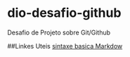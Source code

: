 # dio-desafio-github
Desafio de Projeto sobre Git/Github

##Linkes Uteis
[sintaxe basica Markdow](https://www.udemy.com/)
